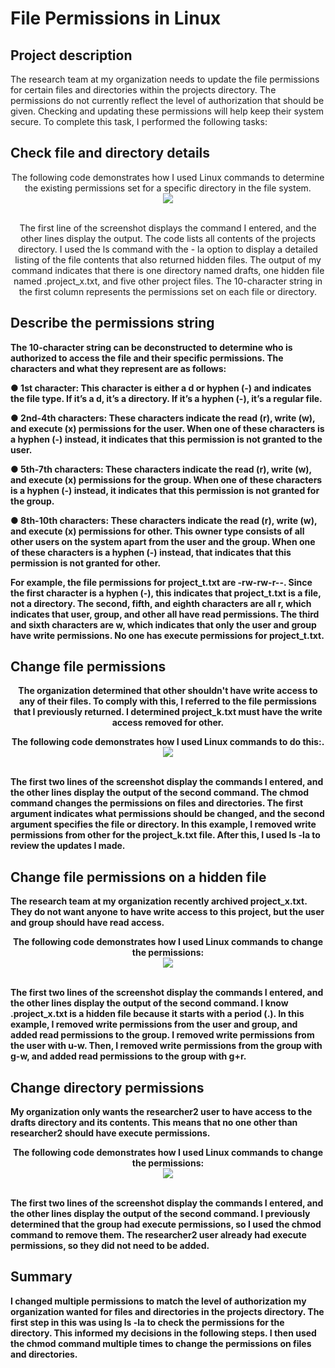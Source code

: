 <h1>File Permissions in Linux</h1>


<h2>Project description</h2>
The research team at my organization needs to update the file permissions for certain files and directories within the projects directory. The permissions do not currently reflect the level of authorization that should be given. Checking and updating these permissions will help keep their system secure. To complete this task, I performed the following tasks:
<br/>




<h2>Check file and directory details</h2>
<p align="center">
The following code demonstrates how I used Linux commands to determine the existing
permissions set for a specific directory in the file system. <br/>
<img src="https://i.imgur.com/i5eSJ7W.png"/>
<br />
<br />


<p align="center">
The first line of the screenshot displays the command I entered, and the other lines display the
output. The code lists all contents of the projects directory. I used the ls command with the -
la option to display a detailed listing of the file contents that also returned hidden files. The
output of my command indicates that there is one directory named drafts, one hidden file
named .project_x.txt, and five other project files. The 10-character string in the first
column represents the permissions set on each file or directory.  <br/>


<h2>Describe the permissions string</h2>
<b/>
 
The 10-character string can be deconstructed to determine who is authorized to access the file and their specific permissions. The characters and what they represent are as follows:

●	1st character: This character is either a d or hyphen (-) and indicates the file type. If it’s a d, it’s a directory. If it’s a hyphen (-), it’s a regular file.
<b/>

●	2nd-4th characters: These characters indicate the read (r), write (w), and execute (x) permissions for the user. When one of these characters is a hyphen (-) instead, it indicates that this permission is not granted to the user.
<b/>


●	5th-7th characters: These characters indicate the read (r), write (w), and execute (x) permissions for the group. When one of these characters is a hyphen (-) instead, it indicates that this permission is not granted for the group.

●	8th-10th characters: These characters indicate the read (r), write (w), and execute (x) permissions for other. This owner type consists of all other users on the system apart from the user and the group. When one of these characters is a hyphen (-) instead, that indicates that this permission is not granted for other.

For example, the file permissions for project_t.txt are -rw-rw-r--. Since the first character is a hyphen (-), this indicates that project_t.txt is a file, not a directory. The second, fifth, and eighth characters are all r, which indicates that user, group, and other all have read permissions. The third and sixth characters are w, which indicates that only the user and group have write permissions. No one has execute permissions for project_t.txt.
 
<b/>



<h2>Change file permissions</h2>

<p align="center">
The organization determined that other shouldn&#39;t have write access to any of their files. To
comply with this, I referred to the file permissions that I previously returned. I determined
project_k.txt must have the write access removed for other. <br/>
 <p align="center">
  The following code demonstrates how I used Linux commands to do this:. <br/>
<img src="https://i.imgur.com/d63hFJT.png"/>
<br />
<br />

The first two lines of the screenshot display the commands I entered, and the other lines display
the output of the second command. The chmod command changes the permissions on files and
directories. The first argument indicates what permissions should be changed, and the second
argument specifies the file or directory. In this example, I removed write permissions from other
for the project_k.txt file. After this, I used ls -la to review the updates I made.
<b/>


<h2>Change file permissions on a hidden file</h2>
The research team at my organization recently archived project_x.txt. They do not want
anyone to have write access to this project, but the user and group should have read access.
<b/>


<p align="center">
The following code demonstrates how I used Linux commands to change the permissions: <br/>
<img src="https://i.imgur.com/ofvBUEz.png"/>
<br />
<br />

The first two lines of the screenshot display the commands I entered, and the other lines display
the output of the second command. I know .project_x.txt is a hidden file because it starts
with a period (.). In this example, I removed write permissions from the user and group, and
added read permissions to the group. I removed write permissions from the user with u-w.
Then, I removed write permissions from the group with g-w, and added read permissions to the
group with g+r.
<b/>



<h2>Change directory permissions</h2>
My organization only wants the researcher2 user to have access to the drafts directory and
its contents. This means that no one other than researcher2 should have execute
permissions.
<b/>


<p align="center">
The following code demonstrates how I used Linux commands to change the permissions: <br/>
<img src="https://i.imgur.com/qO31w7J.png"/>
<br />
<br />

The first two lines of the screenshot display the commands I entered, and the other lines display
the output of the second command. I previously determined that the group had execute
permissions, so I used the chmod command to remove them. The researcher2 user already
had execute permissions, so they did not need to be added.
<b/>

<h2>Summary</h2>
I changed multiple permissions to match the level of authorization my organization wanted for
files and directories in the projects directory. The first step in this was using ls -la to check
the permissions for the directory. This informed my decisions in the following steps. I then used
the chmod command multiple times to change the permissions on files and directories.
<b/>



<br />
<br />

<br />

 
</p>


<!--
 ```diff
- text in red
+ text in green
! text in orange
# text in gray
@@ text in purple (and bold)@@
```
